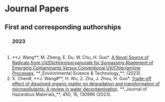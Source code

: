 # Journal Papers    

## First and corresponding authorships    

<ol>
  




### 2023    
<br>
<li>**J. Wang**, M. Zheng, E. Du, W. Chu, H. Guo*. <a href="https://pubs.acs.org/doi/abs/10.1021/acs.est.2c06327" target="_blank">A Novel Source of Radicals from UV/Dichloroisocyanurate for Surpassing Abatement of Emerging Contaminants Versus Conventional UV/Chlor(am)ine Processes</a>. **_Environmental Science & Technology_**, (2023).</li> 








<li>X. Chen#, **J. Wang#**, H. Wu, Z. Zhu, J. Zhou, H. Guo*. <a href="https://www.sciencedirect.com/science/article/pii/S0304389423002789" target="_blank">Trade-off effect of dissolved organic matter on degradation and transformation of micropollutants: A review in water decontamination</a>. **_Journal of Hazardous Materials_**, 450, 15, 130996 (2023).</li> 



</ol>

